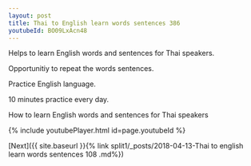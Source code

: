 ```yaml
---
layout: post
title: Thai to English learn words sentences 386 
youtubeId: BO09LxAcn48
---
```

 
 
Helps to learn English words and sentences for Thai speakers.

Opportunitiy to repeat the words sentences. 

Practice English language. 
 
10 minutes practice every day. 
 
How to learn English words and sentences for Thai speakers 
 
{% include youtubePlayer.html id=page.youtubeId %}
 
 
[Next]({{ site.baseurl }}{% link  split1/_posts/2018-04-13-Thai to english learn words sentences 108 .md%})
 
